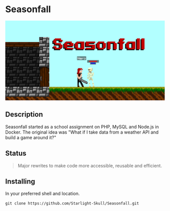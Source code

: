 # Seasonfall

![banner](https://github.com/Starlight-Skull/Seasonfall/blob/ca3f0d77167a61dfa9739d97f201b91960388c0f/Misc/Banner.png?raw=true)

## Description

Seasonfall started as a school assignment on PHP, MySQL and Node.js in Docker.
The original idea was "What if I take data from a weather API and build a game around it?"

## Status

> Major rewrites to make code more accessible, reusable and efficient.

## Installing

In your preferred shell and location.

```shell
git clone https://github.com/Starlight-Skull/Seasonfall.git
```
